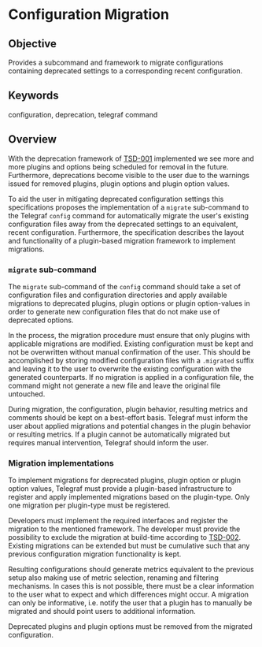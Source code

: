 # Configuration Migration

## Objective

Provides a subcommand and framework to migrate configurations containing
deprecated settings to a corresponding recent configuration.

## Keywords

configuration, deprecation, telegraf command

## Overview

With the deprecation framework of [TSD-001](tsd-001-deprecation.md) implemented
we see more and more plugins and options being scheduled for removal in the
future. Furthermore, deprecations become visible to the user due to the warnings
issued for removed plugins, plugin options and plugin option values.

To aid the user in mitigating deprecated configuration settings this
specifications proposes the implementation of a `migrate` sub-command to the
Telegraf `config` command for automatically migrate the user's existing
configuration files away from the deprecated settings to an equivalent, recent
configuration. Furthermore, the specification describes the layout and
functionality of a plugin-based migration framework to implement migrations.

### `migrate` sub-command

The `migrate` sub-command of the `config` command should take a set of
configuration files and configuration directories and apply available migrations
to deprecated plugins, plugin options or plugin option-values in order to
generate new configuration files that do not make use of deprecated options.

In the process, the migration procedure must ensure that only plugins with
applicable migrations are modified. Existing configuration must be kept and not
be overwritten without manual confirmation of the user. This should be
accomplished by storing modified configuration files with a `.migrated` suffix
and leaving it to the user to overwrite the existing configuration with the
generated counterparts. If no migration is applied in a configuration file, the
command might not generate a new file and leave the original file untouched.

During migration, the configuration, plugin behavior, resulting metrics and
comments should be kept on a best-effort basis. Telegraf must inform the user
about applied migrations and potential changes in the plugin behavior or
resulting metrics. If a plugin cannot be automatically migrated but requires
manual intervention, Telegraf should inform the user.

### Migration implementations

To implement migrations for deprecated plugins, plugin option or plugin option
values, Telegraf must provide a plugin-based infrastructure to register and
apply implemented migrations based on the plugin-type. Only one migration per
plugin-type must be registered.

Developers must implement the required interfaces and register the migration
to the mentioned framework. The developer must provide the possibility to
exclude the migration at build-time according to
[TSD-002](tsd-002-custom-builder.md). Existing migrations can be extended but
must be cumulative such that any previous configuration migration functionality
is kept.

Resulting configurations should generate metrics equivalent to the previous
setup also making use of metric selection, renaming and filtering mechanisms.
In cases this is not possible, there must be a clear information to the user
what to expect and which differences might occur.
A migration can only be informative, i.e. notify the user that a plugin has to
manually be migrated and should point users to additional information.

Deprecated plugins and plugin options must be removed from the migrated
configuration.
